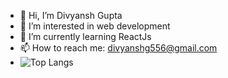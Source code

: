 - 👋 Hi, I’m Divyansh Gupta
- 👀 I’m interested in web development
- 🌱 I’m currently learning ReactJs
- 📫 How to reach me: divyanshg556@gmail.com
- ![Top Langs](https://github-readme-stats.vercel.app/api/top-langs?username=divanshGupta&show_icons=true&locale=en&layout=compact&theme=tokyonight)

